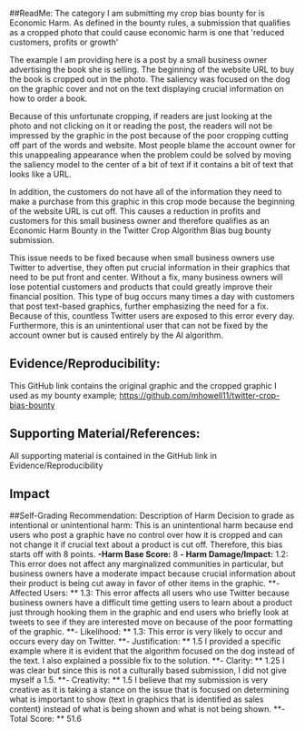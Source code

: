 ##ReadMe:
The category I am submitting my crop bias bounty for is Economic Harm. As defined in the bounty rules, a submission that qualifies as a cropped photo that could cause economic harm is one that 'reduced customers, profits or growth'

The example I am providing here is a post by a small business owner advertising the book she is selling. The beginning of the website URL to buy the book is cropped out in the photo. The saliency was focused on the dog on the graphic cover and not on the text displaying crucial information on how to order a book. 

Because of this unfortunate cropping, if readers are just looking at the photo and not clicking on it or reading the post, the readers will not be impressed by the graphic in the post because of the poor cropping cutting off part of the words and website. Most people blame the account owner for this unappealing appearance when the problem could be solved by moving the saliency model to the center of a bit of text if it contains a bit of text that looks like a URL. 

 In addition, the customers do not have all of the information they need to make a purchase from this graphic in this crop mode because the beginning of the website URL is cut off. This causes a reduction in profits and customers for this small business owner and therefore qualifies as an Economic Harm Bounty in the Twitter Crop Algorithm Bias bug bounty submission.

This issue needs to be fixed because when small business owners use Twitter to advertise, they often put crucial information in their graphics that need to be put front and center. Without a fix, many business owners will lose potential customers and products that could greatly improve their financial position. This type of bug occurs many times a day with customers that post text-based graphics, further emphasizing the need for a fix. Because of this, countless Twitter users are exposed to this error every day. Furthermore, this is an unintentional user that can not be fixed by the account owner but is caused entirely by the AI algorithm.

## Evidence/Reproducibility:
This GitHub link contains the original graphic and the cropped graphic I used as my bounty example; https://github.com/mhowell11/twitter-crop-bias-bounty

## Supporting Material/References:
All supporting material is contained in the GitHub link in Evidence/Reproducibility

## Impact

##Self-Grading Recommendation: 
Description of Harm
Decision to grade as intentional or unintentional harm: This is an unintentional harm because end users who post a graphic have no control over how it is cropped and can not change it if crucial text about a product is cut off. Therefore, this bias starts off with 8 points.
**-Harm Base Score:** 8
**- Harm Damage/Impact:** 1.2: This error does not affect any marginalized communities in particular, but business owners have a moderate impact because crucial information about their product is being cut away in favor of other items in the graphic.
**- Affected Users: ** 1.3: This error affects all users who use Twitter because business owners have a difficult time getting users to learn about a product just through hooking them in the graphic and end users who briefly look at tweets to see if they are interested move on because of the poor formatting of the graphic.
**- Likelihood: ** 1.3: This error is very likely to occur and occurs every day on Twitter. 
**- Justification: ** 1.5 I provided a specific example where it is evident that the algorithm focused on the dog instead of the text. I also explained a possible fix to the solution.
**- Clarity: ** 1.25  I was clear but since this is not a culturally based submission, I did not give myself a 1.5.
**- Creativity: ** 1.5  I believe that my submission is very creative as it is taking a stance on the issue that is focused on determining what is important to show (text in graphics that is identified as sales content) instead of what is being shown and what is not being shown.
**- Total Score: ** 51.6
